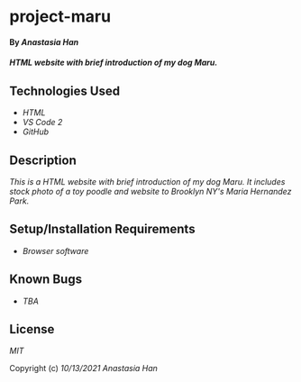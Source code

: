# project-maru
#### By _**Anastasia Han**_

#### _HTML website with brief introduction of my dog Maru._

## Technologies Used

* _HTML_
* _VS Code 2_
* _GitHub_

## Description

_This is a HTML website with brief introduction of my dog Maru. It includes stock photo of a toy poodle and website to Brooklyn NY's Maria Hernandez Park._

## Setup/Installation Requirements

* _Browser software_

## Known Bugs

* _TBA_

## License

_MIT_

Copyright (c) _10/13/2021 Anastasia Han_
